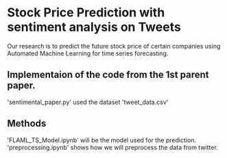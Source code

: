 # Stock Price Prediction with sentiment analysis on Tweets
Our research is to predict the future stock price of certain companies using Automated Machine Learning for time series forecasting.


## Implementaion of the code from the 1st parent paper.
'sentimental_paper.py' used the dataset 'tweet_data.csv'

## Methods
'FLAML_TS_Model.ipynb' will be the model used for the prediction.
'preprocessing.ipynb' shows how we will preprocess the data from twitter.

